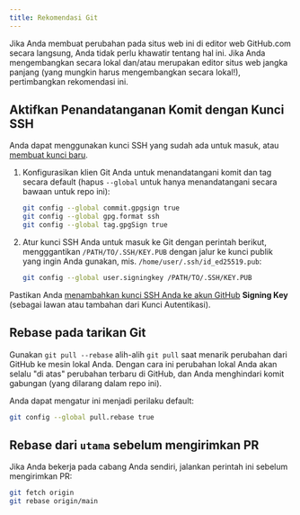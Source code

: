 ```yaml
---
title: Rekomendasi Git
---
```


Jika Anda membuat perubahan pada situs web ini di editor web GitHub.com secara langsung, Anda tidak perlu khawatir tentang hal ini. Jika Anda mengembangkan secara lokal dan/atau merupakan editor situs web jangka panjang (yang mungkin harus mengembangkan secara lokal!), pertimbangkan rekomendasi ini.

## Aktifkan Penandatanganan Komit dengan Kunci SSH

Anda dapat menggunakan kunci SSH yang sudah ada untuk masuk, atau [membuat kunci baru](https://docs.github.com/en/authentication/connecting-to-github-with-ssh/generating-a-new-ssh-key-and-adding-it-to-the-ssh-agent).

1. Konfigurasikan klien Git Anda untuk menandatangani komit dan tag secara default (hapus `--global` untuk hanya menandatangani secara bawaan untuk repo ini):

    ```bash
    git config --global commit.gpgsign true
    git config --global gpg.format ssh
    git config --global tag.gpgSign true
    ```

2. Atur kunci SSH Anda untuk masuk ke Git dengan perintah berikut, mengggantikan `/PATH/TO/.SSH/KEY.PUB` dengan jalur ke kunci publik yang ingin Anda gunakan, mis. `/home/user/.ssh/id_ed25519.pub`:

    ```bash
    git config --global user.signingkey /PATH/TO/.SSH/KEY.PUB
    ```

Pastikan Anda [menambahkan kunci SSH Anda ke akun GitHub](https://docs.github.com/en/authentication/connecting-to-github-with-ssh/adding-a-new-ssh-key-to-your-github-account#adding-a-new-ssh-key-to-your-account) **Signing Key** (sebagai lawan atau tambahan dari Kunci Autentikasi).

## Rebase pada tarikan Git

Gunakan `git pull --rebase` alih-alih `git pull` saat menarik perubahan dari GitHub ke mesin lokal Anda. Dengan cara ini perubahan lokal Anda akan selalu "di atas" perubahan terbaru di GitHub, dan Anda menghindari komit gabungan (yang dilarang dalam repo ini).

Anda dapat mengatur ini menjadi perilaku default:

```bash
git config --global pull.rebase true
```

## Rebase dari `utama` sebelum mengirimkan PR

Jika Anda bekerja pada cabang Anda sendiri, jalankan perintah ini sebelum mengirimkan PR:

```bash
git fetch origin
git rebase origin/main
```
